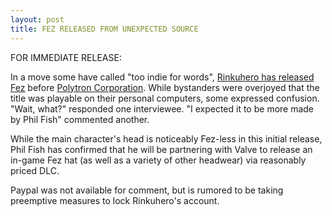 ```yaml
---
layout: post
title: FEZ RELEASED FROM UNEXPECTED SOURCE
---
```

 
FOR IMMEDIATE RELEASE:

In a move some have called "too indie for words", <a href="http://retroremakes.com/forum/index.php/topic,2082.0.html">Rinkuhero has released Fez</a> before <a href="http://polytroncorporation.com/">Polytron Corporation</a>.  While bystanders were overjoyed that the title was playable on their personal computers, some expressed confusion. "Wait, what?" responded one interviewee. "I expected it to be more made by Phil Fish" commented another.

While the main character's head is noticeably Fez-less in this initial release, Phil Fish has confirmed that he will be partnering with Valve to release an in-game Fez hat (as well as a variety of other headwear) via reasonably priced DLC.

Paypal was not available for comment, but is rumored to be taking preemptive measures to lock Rinkuhero's account.
